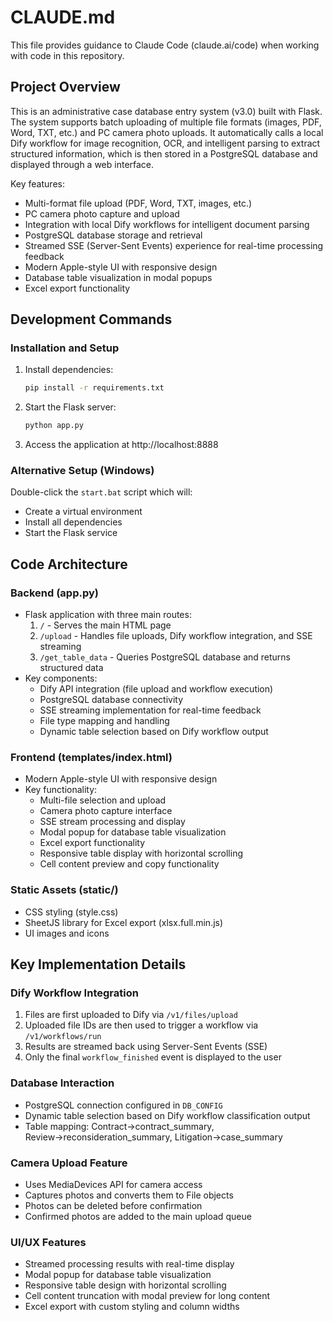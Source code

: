 # CLAUDE.md

This file provides guidance to Claude Code (claude.ai/code) when working with code in this repository.

## Project Overview

This is an administrative case database entry system (v3.0) built with Flask. The system supports batch uploading of multiple file formats (images, PDF, Word, TXT, etc.) and PC camera photo uploads. It automatically calls a local Dify workflow for image recognition, OCR, and intelligent parsing to extract structured information, which is then stored in a PostgreSQL database and displayed through a web interface.

Key features:
- Multi-format file upload (PDF, Word, TXT, images, etc.)
- PC camera photo capture and upload
- Integration with local Dify workflows for intelligent document parsing
- PostgreSQL database storage and retrieval
- Streamed SSE (Server-Sent Events) experience for real-time processing feedback
- Modern Apple-style UI with responsive design
- Database table visualization in modal popups
- Excel export functionality

## Development Commands

### Installation and Setup
1. Install dependencies:
   ```bash
   pip install -r requirements.txt
   ```
   
2. Start the Flask server:
   ```bash
   python app.py
   ```

3. Access the application at http://localhost:8888

### Alternative Setup (Windows)
Double-click the `start.bat` script which will:
- Create a virtual environment
- Install all dependencies
- Start the Flask service

## Code Architecture

### Backend (app.py)
- Flask application with three main routes:
  1. `/` - Serves the main HTML page
  2. `/upload` - Handles file uploads, Dify workflow integration, and SSE streaming
  3. `/get_table_data` - Queries PostgreSQL database and returns structured data
- Key components:
  - Dify API integration (file upload and workflow execution)
  - PostgreSQL database connectivity
  - SSE streaming implementation for real-time feedback
  - File type mapping and handling
  - Dynamic table selection based on Dify workflow output

### Frontend (templates/index.html)
- Modern Apple-style UI with responsive design
- Key functionality:
  - Multi-file selection and upload
  - Camera photo capture interface
  - SSE stream processing and display
  - Modal popup for database table visualization
  - Excel export functionality
  - Responsive table display with horizontal scrolling
  - Cell content preview and copy functionality

### Static Assets (static/)
- CSS styling (style.css)
- SheetJS library for Excel export (xlsx.full.min.js)
- UI images and icons

## Key Implementation Details

### Dify Workflow Integration
1. Files are first uploaded to Dify via `/v1/files/upload`
2. Uploaded file IDs are then used to trigger a workflow via `/v1/workflows/run`
3. Results are streamed back using Server-Sent Events (SSE)
4. Only the final `workflow_finished` event is displayed to the user

### Database Interaction
- PostgreSQL connection configured in `DB_CONFIG`
- Dynamic table selection based on Dify workflow classification output
- Table mapping: Contract→contract_summary, Review→reconsideration_summary, Litigation→case_summary

### Camera Upload Feature
- Uses MediaDevices API for camera access
- Captures photos and converts them to File objects
- Photos can be deleted before confirmation
- Confirmed photos are added to the main upload queue

### UI/UX Features
- Streamed processing results with real-time display
- Modal popup for database table visualization
- Responsive table design with horizontal scrolling
- Cell content truncation with modal preview for long content
- Excel export with custom styling and column widths